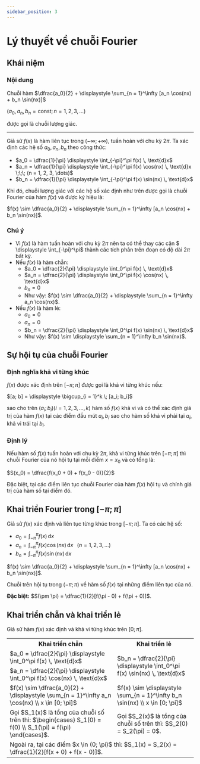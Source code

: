 ```yaml
---
sidebar_position: 3
---
```


# Lý thuyết về chuỗi Fourier

## Khái niệm

### Nội dung
Chuỗi hàm $\dfrac{a_0}{2} + \displaystyle \sum_{n = 1}^\infty [a_n \cos(nx) + b_n \sin(nx)]$

$(a_0, a_n, b_n = \text{const}; n = 1, 2, 3, \dots)$

được gọi là chuỗi lượng giác.

<hr />

Giả sử $f(x)$ là hàm liên tục trong $(-\infty; +\infty)$, tuần hoàn với chu kỳ $2\pi$. Ta xác định các hệ số $a_0, a_n, b_n$ theo công thức:
- $a_0 = \dfrac{1}{\pi} \displaystyle \int_{-\pi}^\pi f(x) \, \text{d}x$
- $a_n = \dfrac{1}{\pi} \displaystyle \int_{-\pi}^\pi f(x) \cos(nx) \, \text{d}x \;\;\; (n = 1, 2, 3, \dots)$
- $b_n = \dfrac{1}{\pi} \displaystyle \int_{-\pi}^\pi f(x) \sin(nx) \, \text{d}x$

Khi đó, chuỗi lượng giác với các hệ số xác định như trên được gọi là chuỗi Fourier của hàm $f(x)$ và được ký hiệu là:

$f(x) \sim \dfrac{a_0}{2} + \displaystyle \sum_{n = 1}^\infty [a_n \cos(nx) + b_n \sin(nx)]$.

### Chú ý
- Vì $f(x)$ là hàm tuần hoàn với chu kỳ $2\pi$ nên ta có thể thay các cận $ \displaystyle \int_{-\pi}^\pi$ thành các tích phân trên đoạn có độ dài $2\pi$ bất kỳ.
- Nếu $f(x)$ là hàm chẵn:
  - $a_0 = \dfrac{2}{\pi} \displaystyle \int_0^\pi f(x) \, \text{d}x$
  - $a_n = \dfrac{2}{\pi} \displaystyle \int_0^\pi f(x) \cos(nx) \, \text{d}x$
  - $b_n = 0$
  - Như vậy: $f(x) \sim \dfrac{a_0}{2} + \displaystyle \sum_{n = 1}^\infty a_n \cos(nx)$.
- Nếu $f(x)$ là hàm lẻ:
  - $a_0 = 0$
  - $a_n = 0$
  - $b_n = \dfrac{2}{\pi} \displaystyle \int_0^\pi f(x) \sin(nx) \, \text{d}x$
  - Như vậy: $f(x) \sim \displaystyle \sum_{n = 1}^\infty b_n \sin(nx)$.

## Sự hội tụ của chuỗi Fourier
### Định nghĩa khả vi từng khúc
$f(x)$ được xác định trên $[-\pi; \pi]$ được gọi là khả vi từng khúc nếu:

$[a; b] = \displaystyle \bigcup_{i = 1}^k \; [a_i; b_i]$

sao cho trên $(a_i; b_i) (i = 1, 2, 3, \dots, k)$ hàm số $f(x)$ khả vi và có thể xác định giá trị của hàm $f(x)$ tại các điểm đầu mút $a_i, b_i$ sao cho hàm số khả vi phải tại $a_i$, khả vi trái tại $b_i$.

### Định lý
Nếu hàm số $f(x)$ tuần hoàn với chu kỳ $2\pi$, khả vi từng khúc trên $[-\pi; \pi]$ thì chuỗi Fourier của nó hội tụ tại mỗi điểm $x = x_0$ và có tổng là:

$S(x_0) = \dfrac{f(x_0 + 0) + f(x_0 - 0)}{2}$

Đặc biệt, tại các điểm liên tục chuỗi Fourier của hàm $f(x)$ hội tụ và chính giá trị của hàm số tại điểm đó.

## Khai triển Fourier trong $[-\pi; \pi]$

Giả sử $f(x)$ xác định và liên tục từng khúc trong $[-\pi; \pi]$. Ta có các hệ số:
- $a_0 =\displaystyle \int_{-\pi}^\pi f(x) \, \text{d}x$
- $a_n =\displaystyle \int_{-\pi}^\pi f(x) \cos(nx) \, \text{d}x \;\;\; (n = 1, 2, 3, \dots)$
- $b_n =\displaystyle \int_{-\pi}^\pi f(x) \sin(nx) \, \text{d}x$

$f(x) \sim \dfrac{a_0}{2} + \displaystyle \sum_{n = 1}^\infty [a_n \cos(nx) + b_n \sin(nx)]$.

Chuỗi trên hội tụ trong $(-\pi; \pi)$ về hàm số $f(x)$ tại những điểm liên tục của nó.

**Đặc biệt:** $S(\pm \pi) = \dfrac{1}{2}[f(\pi - 0) + f(\pi + 0)]$.

## Khai triển chẵn và khai triển lẻ
Giả sử hàm $f(x)$ xác định và khả vi từng khúc trên $[0; \pi]$.

<table style={{textAlign: 'center', display: 'table', width: '100%', maxWidth: '100%'}}>
  <tr>
    <th>Khai triển chẵn</th>
    <th>Khai triển lẻ</th>
  </tr>
  <tr>
    <td>$a_0 = \dfrac{2}{\pi} \displaystyle \int_0^\pi f(x) \, \text{d}x$</td>
    <td rowspan="2">$b_n = \dfrac{2}{\pi} \displaystyle \int_0^\pi f(x) \sin(nx) \, \text{d}x$</td>
  </tr>
  <tr>
    <td>$a_n = \dfrac{2}{\pi} \displaystyle \int_0^\pi f(x) \cos(nx) \, \text{d}x$</td>
  </tr>
  <tr>
    <td>$f(x) \sim \dfrac{a_0}{2} + \displaystyle \sum_{n = 1}^\infty a_n \cos(nx) \\ x \in [0; \pi]$</td>
    <td>$f(x) \sim \displaystyle \sum_{n = 1}^\infty b_n \sin(nx) \\ x \in [0; \pi]$</td>
  </tr>
  <tr>
    <td>Gọi $S_1(x)$ là tổng của chuỗi số trên thì: $\begin{cases} S_1(0) = f(0) \\ S_1(\pi) = f(\pi) \end{cases}$.</td>
    <td>Gọi $S_2(x)$ là tổng của chuỗi số trên thì: $S_2(0) = S_2(\pi) = 0$.</td>
  </tr>
  <tr>
    <td colspan="2">Ngoài ra, tại các điểm $x \in (0; \pi)$ thì: $S_1(x) = S_2(x) = \dfrac{1}{2}[f(x + 0) + f(x - 0)]$.</td>
  </tr>
</table>